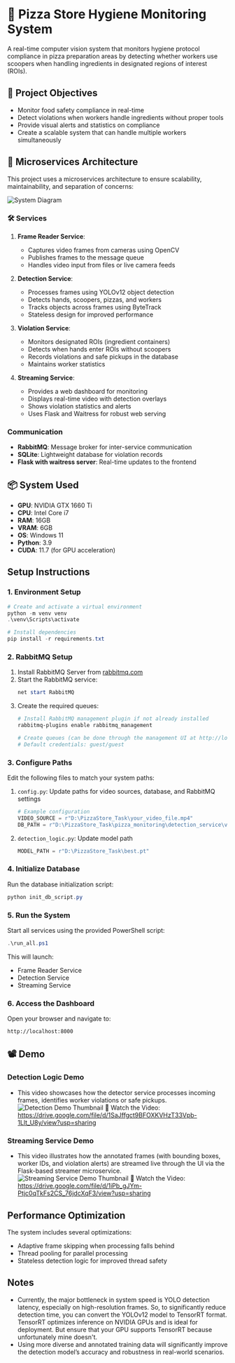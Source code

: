 # 🍕 Pizza Store Hygiene Monitoring System

A real-time computer vision system that monitors hygiene protocol compliance in pizza preparation areas by detecting whether workers use scoopers when handling ingredients in designated regions of interest (ROIs).

## 🎯 Project Objectives

- Monitor food safety compliance in real-time
- Detect violations when workers handle ingredients without proper tools
- Provide visual alerts and statistics on compliance
- Create a scalable system that can handle multiple workers simultaneously

## 🧱 Microservices Architecture

This project uses a microservices architecture to ensure scalability, maintainability, and separation of concerns:

![System Diagram](https://github.com/amira-medhat/Pizza-Store-Hygiene-Monitoring-System/blob/main/assests/images/Block_Diagram.png?raw=true)

### 🛠 Services

1. **Frame Reader Service**: 
   - Captures video frames from cameras using OpenCV
   - Publishes frames to the message queue
   - Handles video input from files or live camera feeds

2. **Detection Service**: 
   - Processes frames using YOLOv12 object detection
   - Detects hands, scoopers, pizzas, and workers
   - Tracks objects across frames using ByteTrack
   - Stateless design for improved performance

3. **Violation Service**: 
   - Monitors designated ROIs (ingredient containers)
   - Detects when hands enter ROIs without scoopers
   - Records violations and safe pickups in the database
   - Maintains worker statistics

4. **Streaming Service**: 
   - Provides a web dashboard for monitoring
   - Displays real-time video with detection overlays
   - Shows violation statistics and alerts
   - Uses Flask and Waitress for robust web serving

### Communication

- **RabbitMQ**: Message broker for inter-service communication
- **SQLite**: Lightweight database for violation records
- **Flask with waitress server**: Real-time updates to the frontend

## 📦 System Used

- **GPU**: NVIDIA GTX 1660 Ti
- **CPU**: Intel Core i7
- **RAM**: 16GB
- **VRAM**: 6GB 
- **OS**: Windows 11
- **Python**: 3.9
- **CUDA**: 11.7 (for GPU acceleration)

## Setup Instructions

### 1. Environment Setup

```powershell
# Create and activate a virtual environment
python -m venv venv
.\venv\Scripts\activate

# Install dependencies
pip install -r requirements.txt
```

### 2. RabbitMQ Setup

1. Install RabbitMQ Server from [rabbitmq.com](https://www.rabbitmq.com/download.html)
2. Start the RabbitMQ service:
   ```powershell
   net start RabbitMQ
   ```
3. Create the required queues:
   ```powershell
   # Install RabbitMQ management plugin if not already installed
   rabbitmq-plugins enable rabbitmq_management

   # Create queues (can be done through the management UI at http://localhost:15672)
   # Default credentials: guest/guest
   ```

### 3. Configure Paths

Edit the following files to match your system paths:

1. `config.py`: Update paths for video sources, database, and RabbitMQ settings
   ```python
   # Example configuration
   VIDEO_SOURCE = r"D:\PizzaStore_Task\your_video_file.mp4"
   DB_PATH = r"D:\PizzaStore_Task\pizza_monitoring\detection_service\violations.db"
   ```

2. `detection_logic.py`: Update model path
   ```python
   MODEL_PATH = r"D:\PizzaStore_Task\best.pt"
   ```

### 4. Initialize Database

Run the database initialization script:
```powershell
python init_db_script.py
```

### 5. Run the System

Start all services using the provided PowerShell script:
```powershell
.\run_all.ps1
```

This will launch:
- Frame Reader Service
- Detection Service
- Streaming Service

### 6. Access the Dashboard

Open your browser and navigate to:
```
http://localhost:8000
```

## 📽️ Demo

### Detection Logic Demo
- This video showcases how the detector service processes incoming frames, identifies worker violations or safe pickups.
![Detection Demo Thumbnail](https://github.com/amira-medhat/Pizza-Store-Hygiene-Monitoring-System/blob/main/assests/images/detection_thumbnail.png?raw=true)
🔗 Watch the Video: https://drive.google.com/file/d/1SaJffgct9BFOXKVHzT33Vpb-1Llt_U8y/view?usp=sharing

### Streaming Service Demo
- This video illustrates how the annotated frames (with bounding boxes, worker IDs, and violation alerts) are streamed live through the UI via the Flask-based streamer microservice.
![Streaming Service Demo Thumbnail](https://github.com/amira-medhat/Pizza-Store-Hygiene-Monitoring-System/blob/main/assests/images/Streaming_thumbnail.png?raw=true)
🔗 Watch the Video: https://drive.google.com/file/d/1iPb_gJYm-Ptjc0qTkFs2CS_76jdcXqF3/view?usp=sharing

## Performance Optimization

The system includes several optimizations:
- Adaptive frame skipping when processing falls behind
- Thread pooling for parallel processing
- Stateless detection logic for improved thread safety

## Notes

- Currently, the major bottleneck in system speed is YOLO detection latency, especially on high-resolution frames. So, to significantly reduce detection time, you can convert the YOLOv12 model to TensorRT format. TensorRT optimizes inference on NVIDIA GPUs and is ideal for deployment. But ensure that your GPU supports TensorRT because unfortunately mine doesn't.
- Using more diverse and annotated training data will significantly improve the detection model’s accuracy and robustness in real-world scenarios.

